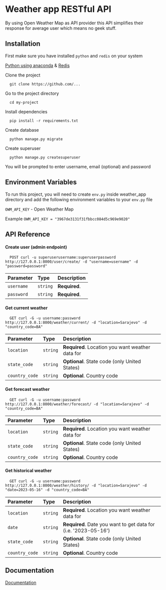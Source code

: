 
# Weather app RESTful API

By using Open Weather Map as API provider this API simplifies their response for average user which means no geek stuff.
## Installation

First make sure you have installed `python` and `redis` on your system

[Python using anaconda](https://docs.anaconda.com/free/anaconda/install/index.html) & [Redis](https://redis.io/docs/getting-started/installation/)

Clone the project

```
  git clone https://github.com/...
```

Go to the project directory

```
  cd my-project
```

Install dependencies

```
  pip install -r requirements.txt
```

Create database

```
  python manage.py migrate
```

Create superuser

```
  python manage.py createsuperuser
```
You will be prompted to enter username, email (optional) and password


## Environment Variables

To run this project, you will need to create `env.py` inside weather_app directory and add the following environment variables to your `env.py` file

`OWM_API_KEY` - Open Weather Map

Example
``` OWM_API_KEY = "3967de3131f31fbbcc084d5c969e9020" ```


## API Reference

#### Create user (admin endpoint)

```
  POST curl -u superuserusername:superuserpassword http://127.0.0.1:8000/user/create/ -d "username=username" -d "password=password" 
```

| Parameter | Type     | Description                |
| :-------- | :------- | :------------------------- |
| `username` | `string` | **Required**. |
| `password` | `string` | **Required**. |

#### Get current weather

```http
  GET curl -G -u username:password http://127.0.0.1:8000/weather/current/ -d "location=Sarajevo" -d "country_code=BA" 
```

| Parameter | Type     | Description                |
| :-------- | :------- | :------------------------- |
| `location` | `string` | **Required**. Location you want weather data for |
| `state_code` | `string` | **Optional**. State code (only United States) |
| `country_code` | `string` | **Optional**. Country code |

#### Get forecast weather

```http
  GET curl -G -u username:password http://127.0.0.1:8000/weather/forecast/ -d "location=Sarajevo" -d "country_code=BA" 
```

| Parameter | Type     | Description                |
| :-------- | :------- | :------------------------- |
| `location` | `string` | **Required**. Location you want weather data for |
| `state_code` | `string` | **Optional**. State code (only United States) |
| `country_code` | `string` | **Optional**. Country code |

#### Get historical weather

```http
  GET curl -G -u username:password http://127.0.0.1:8000/weather/history/ -d "location=Sarajevo" -d "date=2023-05-16" -d "country_code=BA" 
```

| Parameter | Type     | Description                |
| :-------- | :------- | :------------------------- |
| `location` | `string` | **Required**. Location you want weather data for |
| `date` | `string` | **Required**. Date you want to get data for (i.e. '2023-05-16') |
| `state_code` | `string` | **Optional**. State code (only United States) |
| `country_code` | `string` | **Optional**. Country code |

## Documentation

[Documentation](https://...)

